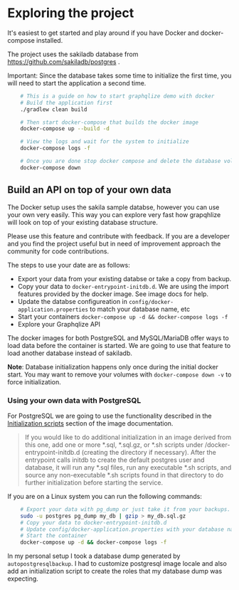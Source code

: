 # Exploring the project

It's easiest to get started and play around if you have Docker and docker-compose installed.

The project uses the sakiladb database from https://github.com/sakiladb/postgres .

Important: Since the database takes some time to initialize the first time, you will need to start the application a second time.

```sh
    # This is a guide on how to start graphqlize demo with docker
    # Build the application first
    ./gradlew clean build

    # Then start docker-compose that builds the docker image
    docker-compose up --build -d

    # View the logs and wait for the system to initialize
    docker-compose logs -f

    # Once you are done stop docker compose and delete the database volumes
    docker-compose down
```

## Build an API on top of your own data

The Docker setup uses the sakila sample databse, however you can use your own very easily. This way you can explore very fast how grapqhlize will look on top of your existing database structure.

Please use this feature and contribute with feedback. If you are a developer and you find the project useful but in need of improvement approach the community for code contributions.

The steps to use your date are as follows:

* Export your data from your existing databse or take a copy from backup.
* Copy your data to `docker-entrypoint-initdb.d`. We are using the import features provided by the docker image. See image docs for help.
* Update the databse configureation in `config/docker-application.properties` to match your database name, etc
* Start your containers `docker-compose up -d && docker-compose logs -f`
* Explore your Graphqlize API

The docker images for both PostgreSQL and MySQL/MariaDB offer ways to load data before the container is started.
We are going to use that feature to load another database instead of sakiladb.

**Note**: Database initialization happens only once during the initial docker start. You may want to remove your volumes with `docker-compose down -v` to force initialization.

### Using your own data with PostgreSQL

For PostgreSQL we are going to use the functionality described in the [Initialization scripts](https://hub.docker.com/_/postgres) section of the image documentation.

> If you would like to do additional initialization in an image derived from this one, add one or more *.sql, *.sql.gz, or *.sh scripts under /docker-entrypoint-initdb.d (creating the directory if necessary).
> After the entrypoint calls initdb to create the default postgres user and database, it will run any *.sql files, run any executable *.sh scripts, and source any non-executable *.sh scripts found in that directory to do further initialization before starting the service.

If you are on a Linux system you can run the following commands:

```sh
    # Export your data with pg_dump or just take it from your backups.
    sudo -u postgres pg_dump my_db | gzip > my_db.sql.gz
    # Copy your data to docker-entrypoint-initdb.d
    # Update config/docker-application.properties with your database name and other credentials
    # Start the container
    docker-compose up -d && docker-compose logs -f
```

In my personal setup I took a database dump generated by `autopostgresqlbackup`. I had to customize postgresql image locale and also add an initialization script to create the roles that my database dump was expecting.
